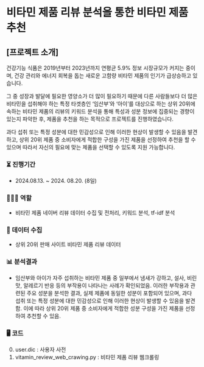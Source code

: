 # 비타민 제품 리뷰 분석을 통한 비타민 제품 추천


## [프로젝트 소개]
건강기능 식품은 2019년부터 2023년까지 연평균 5.9% 정보 시장규모가 커지는 중이며, 건강 관리와 에너지 회복을 돕는 새로운 고함량 비타민 제품의 인기가 급상승하고 있습니다. 

그 중 성장과 발달에 필요한 영양소가 더 많이 필요하기 때문에 다른 사람들보다 더 많은 비타민을 섭취해야 하는 특정 타겟층인 ‘임산부’와 ‘아이’를 대상으로 하는 상위 20위에 속하는 비타민 제품의 리뷰의 키워드 분석을 통해 특성과 성분 정보에 집중되는 경향이 있는지 파악한 후, 제품을 추천을 하는 목적으로 프로젝트를 진행하였습니다.

과다 섭취 또는 특정 성분에 대한 민감성으로 인해 이러한 현상이 발생할 수 있음을 발견하고, 상위 20위 제품 중 소비자에게 적합한 구성을 가진 제품을 선정하여 추천을 할 수 있으며 따라서 자신의 필요에 맞는 제품을 선택할 수 있도록 지원 가능합니다. 

### ⏳ 진행기간
- 2024.08.13. ~ 2024. 08.20. (8일)
### 🧑‍🤝‍🧑 역할
- 비타민 제품 네이버 리뷰 데이터 수집 및 전처리, 키워드 분석, tf-idf 분석
### 🧾 데이터 수집
- 상위 20위 판매 사이트 비타민 제품 리뷰 데이터 
### 📊 분석결과
- 임산부와 아이가 자주 섭취하는 비타민 제품 중 일부에서 냄새가 강하고, 설사, 비린 맛, 알레르기 반응 등의 부작용이 나타나는 사례가 확인되었음. 이러한 부작용과 관련된 주요 성분을 분석한 결과, 실제 제품에 동일한 성분이 포함되어 있으며, 과다 섭취 또는 특정 성분에 대한 민감성으로 인해 이러한 현상이 발생할 수 있음을 발견함. 이에 따라 상위 20위 제품 중 소비자에게 적합한 성분 구성을 가진 제품을 선정하여 추천할 수 있음.

### 🖥️ 코드
0. user.dic : 사용자 사전
1. vitamin_review_web_crawing.py : 비타민 제품 리뷰 웹크롤링
